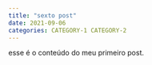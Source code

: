 ```yaml
---
title: "sexto post"
date: 2021-09-06
categories: CATEGORY-1 CATEGORY-2
---
```

esse é o conteúdo do meu primeiro post.
